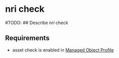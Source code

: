 # nri check

#TODO: ## Describe *nri* check

## Requirements

* asset check is enabled in [Managed Object Profile](../../../reference/concepts/managed-object-profile/index.md)
